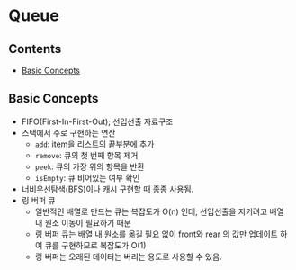 # Queue

## Contents
- [Basic Concepts](#basic-concepts)

## Basic Concepts
- FIFO(First-In-First-Out); 선입선출 자료구조
- 스택에서 주로 구현하는 연산
  - `add`: item을 리스트의 끝부분에 추가
  - `remove`: 큐의 첫 번째 항목 제거
  - `peek`: 큐의 가장 위의 항목을 반환
  - `isEmpty`: 큐 비어있는 여부 확인
- 너비우선탐색(BFS)이나 캐시 구현할 때 종종 사용됨.
- 링 버퍼 큐
  - 일반적인 배열로 만드는 큐는 복잡도가 O(n) 인데, 선입선출을 지키려고 배열 내 원소 이동이 필요하기 때문
  - 링 버퍼 큐는 배열 내 원소를 옮길 필요 없이 front와 rear 의 값만 업데이트 하여 큐를 구현하므로 복잡도가 O(1)
  - 링 버퍼는 오래된 데이터는 버리는 용도로 사용할 수 있음.
